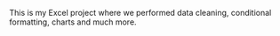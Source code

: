 This is my Excel project where we performed data cleaning, conditional formatting, charts and much more. 
